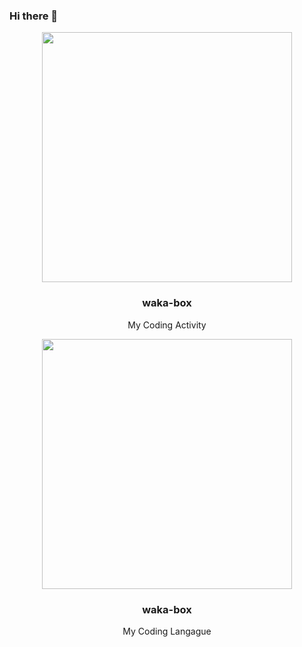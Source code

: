 ### Hi there 👋

<!--
**nguyenhung111/nguyenhung111** is a ✨ _special_ ✨ repository because its `README.md` (this file) appears on your GitHub profile.

Here are some ideas to get you started:

- 🔭 I’m currently working on ...
- 🌱 I’m currently learning ...
- 👯 I’m looking to collaborate on ...
- 🤔 I’m looking for help with ...
- 💬 Ask me about ...
- 📫 How to reach me: ...
- 😄 Pronouns: ...
- ⚡ Fun fact: ...
-->
<!--START_SECTION:waka-->
<!--END_SECTION:waka-->
<p align="center">
  <img width="400" src="https://wakatime.com/share/@c514e553-34e0-43f3-9a16-05f3d5206756/974f811b-26e6-4c32-a19f-f4a069a4f9a3.svg">
  <h3 align="center">waka-box</h3>
  <p align="center">My Coding Activity</p>
</p>

<p align="center">
  <img width="400" src="https://wakatime.com/share/@c514e553-34e0-43f3-9a16-05f3d5206756/14671396-cab3-4fb9-90c1-f72c5a80d1c8.svg">
  <h3 align="center">waka-box</h3>
  <p align="center">My Coding Langague</p>
</p>
